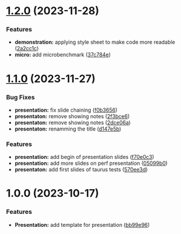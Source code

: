 # [1.2.0](https://github.com/Zenika/perf-test-presentation/compare/1.1.0...1.2.0) (2023-11-28)


### Features

* **demonstration:** applying style sheet to make code more readable ([2a2cc1c](https://github.com/Zenika/perf-test-presentation/commit/2a2cc1cbacbc99318823b1333908511f9195d704))
* **micro:** add microbenchmark ([37c784e](https://github.com/Zenika/perf-test-presentation/commit/37c784ea3fd7d5ce6d3af593df9acb0b4708f926))

# [1.1.0](https://github.com/Zenika/perf-test-presentation/compare/1.0.0...1.1.0) (2023-11-27)


### Bug Fixes

* **presentation:** fix slide chaining ([f0b3656](https://github.com/Zenika/perf-test-presentation/commit/f0b3656f2aed30a85f4ec658e4ac88cc8018639e))
* **presentaton:** remove showing notes ([2f3bce6](https://github.com/Zenika/perf-test-presentation/commit/2f3bce6e388bf5651ae9b884e2c05f435e8f6f16))
* **presentaton:** remove showing notes ([2dce06a](https://github.com/Zenika/perf-test-presentation/commit/2dce06af11a60b97b0f67a46dbd481094b08daf0))
* **presentaton:** renamming the title ([d147e5b](https://github.com/Zenika/perf-test-presentation/commit/d147e5baaf34162bbaa8b138362b9af871065d7c))


### Features

* **presentation:** add begin of presentation slides ([f70e0c3](https://github.com/Zenika/perf-test-presentation/commit/f70e0c33ff9410c447be138ef658c32793233a8f))
* **presentation:** add more slides on perf presentation ([05099b0](https://github.com/Zenika/perf-test-presentation/commit/05099b049731821d7cc365e46e75be9c73b35916))
* **presentaton:** add first slides of taurus tests ([570ee3d](https://github.com/Zenika/perf-test-presentation/commit/570ee3dcbccdb3c3be1dcbbbb86ad249741bc407))

# 1.0.0 (2023-10-17)


### Features

* **Presentation:** add template for presentation ([bb99e96](https://github.com/Zenika/perf-test-presentation/commit/bb99e9625d10c0f02e5cc7a1c2b5707ca73ef9b7))
